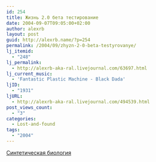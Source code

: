 ```yaml
---
id: 254
title: Жизнь 2.0 бета тестирование
date: 2004-09-07T09:05:00+02:00
author: alexrb
layout: post
guid: http://alexrb.name/?p=254
permalink: /2004/09/zhyzn-2-0-beta-testyrovanye/
lj_itemid:
  - "248"
lj_permalink:
  - http://alexrb-aka-ral.livejournal.com/63697.html
lj_current_music:
  - 'Fantastic Plastic Machine - Black Dada'
ljID:
  - "1931"
ljURL:
  - http://alexrb-aka-ral.livejournal.com/494539.html
post_views_count:
  - "3"
categories:
  - Lost-and-found
tags:
  - "2004"
---
```

[Синтетическая биология](http://www.podrobnosti.ua/technologies/2004/09/06/143424.html)